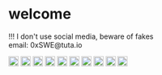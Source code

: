 <h1 align="left">welcome</h1>
<p align="left">!!! I don't use social media, beware of fakes<br/>email: 0xSWE@tuta.io</p>

<p align="left">
<div align-items="center">
    <a href='#'><img src='https://img.shields.io/badge/Ethereum-000000?style=for-the-badge&logo=Ethereum&logoColor=white' height="20"></img></a>
    <a href='#'><img src='https://img.shields.io/badge/Solidity-000000?style=for-the-badge&logo=solidity&logoColor=white' height="20"></img></a>
    <a href='#'><img src='https://img.shields.io/badge/JavaScript-000000?style=for-the-badge&logo=javascript&logoColor=white' height="20"></img></a>
    <a href='#'><img src='https://img.shields.io/badge/TypeScript-000000?style=for-the-badge&logo=typescript&logoColor=white' height="20"></img></a>
    <a href='#'><img src='https://img.shields.io/badge/Node%20js-000000?style=for-the-badge&logo=nodedotjs&logoColor=white' height="20"></img></a>
    <a href='#'><img src='https://img.shields.io/badge/React-000000?style=for-the-badge&logo=react&logoColor=white' height="20"></img></a>
    <a href='#'><img src='https://img.shields.io/badge/Sass-000000?style=for-the-badge&logo=sass&logoColor=white' height="20"></img></a>
    <a href='#'><img src='https://img.shields.io/badge/C%2B%2B-000000?style=for-the-badge&logo=c%2B%2B&logoColor=white' height="20"></img></a>
    <a href='#'><img src='https://img.shields.io/badge/Python-000000?style=for-the-badge&logo=python&logoColor=white' height="20"></img></a>
    <a href='#'><img src='https://img.shields.io/badge/Qt-000000?style=for-the-badge&logo=qt&logoColor=white' height="20"></img></a>
</div>
</p>
